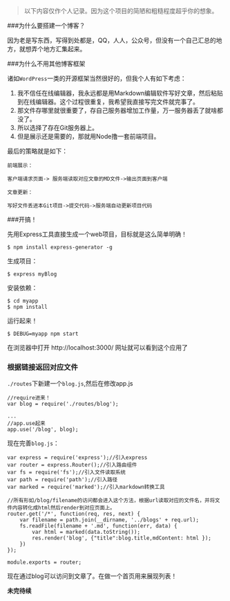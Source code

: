 > 以下内容仅作个人记录。因为这个项目的简陋和粗糙程度超乎你的想象。

###为什么要搭建一个博客？

因为老是写东西，写得到处都是，QQ，人人，公众号，但没有一个自己汇总的地方，就想弄个地方汇集起来。

###为什么不用其他博客框架

诸如`WordPress`一类的开源框架当然很好的，但我个人有如下考虑：

1. 我不信任在线编辑器，我永远都是用Markdown编辑软件写好文章，然后粘贴到在线编辑器。这个过程很重复，我希望我直接写完文件就完事了。
2. 那文件存哪里就很重要了，存自己服务器增加工作量，万一服务器丢了就啥都没了。
3. 所以选择了存在Git服务器上。
4. 但是展示还是需要的，那就用Node撸一套前端项目。

最后的策略就是如下：

```
前端展示：

客户端请求页面-> 服务端读取对应文章的MD文件->输出页面到客户端

文章更新：

写好文件丢进本Git项目->提交代码->服务端自动更新项目代码

```

###开搞！

先用Express工具直接生成一个web项目，目标就是这么简单明确！

```
$ npm install express-generator -g
```
生成项目：

```
$ express myBlog
```

安装依赖：

```
$ cd myapp 
$ npm install
```

运行起来！

```
$ DEBUG=myapp npm start
```

在浏览器中打开 http://localhost:3000/ 网址就可以看到这个应用了


### 根据链接返回对应文件

`./routes`下新建一个`blog.js`,然后在修改app.js

```
//require进来！
var blog = require('./routes/blog');

...
//app.use起来
app.use('/blog', blog);
```

现在完善`blog.js`：

```
var express = require('express');//引入express
var router = express.Router();//引入路由组件
var fs = require('fs');//引入文件读取系统
var path = require('path');//引入路径
var marked = require('marked');//引入markdown转换工具

//所有形如/blog/filename的访问都会进入这个方法，根据url读取对应的文件名，并将文件内容转化成html然后render到对应页面上。
router.get('/*', function(req, res, next) {
    var filename = path.join(__dirname, '../blogs' + req.url); 
    fs.readFile(filename + '.md', function(err, data) {
        var html = marked(data.toString()); 
        res.render('blog', {"title":blog.title,mdContent: html });
    })
});

module.exports = router;
```


现在通过blog可以访问到文章了。在做一个首页用来展现列表！


**未完待续**

